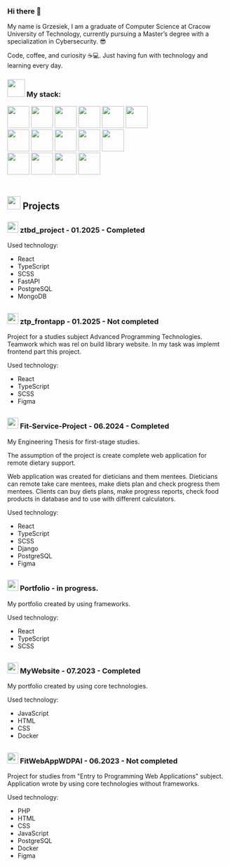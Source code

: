 ### Hi there 👋

My name is Grzesiek, I am a graduate of Computer Science at Cracow University of Technology, currently pursuing a Master’s degree with a specialization in Cybersecurity. 😎

Code, coffee, and curiosity ☕💻. Just having fun with technology and learning every day.

### <img src="https://github.com/grzesiek999/grzesiek999/assets/43814123/b667719f-44e0-4ba5-bf68-d7c91a33a022" width=40 height=40> My stack: 
<img src="https://github.com/grzesiek999/grzesiek999/assets/43814123/84356648-58a9-45fa-85c5-aab98272adea" width=50 height=50>
<img src="https://github.com/grzesiek999/grzesiek999/assets/43814123/6b4cfb68-87d9-47e7-9919-eca74fb8c7c2" width=50 height=50>
<img src="https://github.com/grzesiek999/grzesiek999/assets/43814123/07a69ba0-261a-48f2-9cb8-8d59dbf9daf3" width=50 height=50>
<img src="https://github.com/grzesiek999/grzesiek999/assets/43814123/b7bb973d-c8da-4a04-a8c3-b22b85c1828c" width=50 height=50>
<img src="https://github.com/grzesiek999/grzesiek999/assets/43814123/a383905c-dab3-43be-a7be-4427001b9978" width=50 height=50>
<img src="https://github.com/grzesiek999/grzesiek999/assets/43814123/4269f958-c572-4a43-b4b2-eb8afd23fb5e" width=50 height=50>
<br />
<img src="https://github.com/grzesiek999/grzesiek999/assets/43814123/f3f6f431-9781-413f-be31-5410210d2a58" width=50 height=50>
<img src="https://github.com/grzesiek999/grzesiek999/assets/43814123/286853da-8fdd-4bb1-816a-4a74ae02846a" width=50 height=50>
<img src="https://github.com/user-attachments/assets/1ce73470-2b4b-4bd9-b580-963fc505ec2b" width=50 height=50>
<img src="https://github.com/grzesiek999/grzesiek999/assets/43814123/e8011f38-2e50-457e-a1c6-dc547ca71ff4" width=50 height=50>
<img src="https://github.com/grzesiek999/grzesiek999/assets/43814123/f2292af9-1408-4349-b377-c9855b8e903b" width=50 height=50>
<br />
<img src="https://github.com/grzesiek999/grzesiek999/assets/43814123/11eb1aac-04c5-4eea-9edc-a88176c23f75" width=50 height=50>
<img src="https://github.com/grzesiek999/grzesiek999/assets/43814123/e0f4c62c-deff-49a8-ad5c-ffceb2600607" width=50 height=50>
<img src="https://github.com/grzesiek999/grzesiek999/assets/43814123/20095041-70a9-485a-8752-b59b25e00f10" width=50 height=50>
<img src="https://github.com/grzesiek999/grzesiek999/assets/43814123/c677ec1f-e57b-4b9b-b2b9-fa87008e5bc9" width=50 height=50> 

<br />

<br />

## <img src="https://github.com/grzesiek999/grzesiek999/assets/43814123/850b625d-e2eb-4790-9ed8-28a9a2834580" width=30 height=30> Projects

### <img src="https://github.com/grzesiek999/grzesiek999/assets/43814123/2dfe54f6-3b65-4080-a416-634f9f3fb8e5" width=25 height=25>  ztbd_project - 01.2025 - Completed
 

Used technology:
<ul>
  <li>React</li>
  <li>TypeScript</li>
  <li>SCSS</li>
  <li>FastAPI</li>
  <li>PostgreSQL</li>
  <li>MongoDB</li>
</ul>

##

### <img src="https://github.com/grzesiek999/grzesiek999/assets/43814123/2dfe54f6-3b65-4080-a416-634f9f3fb8e5" width=25 height=25>  ztp_frontapp - 01.2025 - Not completed

Project for a studies subject Advanced Programming Technologies.
<br />
Teamwork which was rel on build library website. In my task was implemt frontend part this project.

Used technology:
<ul>
  <li>React</li>
  <li>TypeScript</li>
  <li>SCSS</li>
  <li>Figma</li>
</ul>

##

### <img src="https://github.com/grzesiek999/grzesiek999/assets/43814123/2dfe54f6-3b65-4080-a416-634f9f3fb8e5" width=25 height=25> Fit-Service-Project - 06.2024 - Completed
My Engineering Thesis for first-stage studies.

The assumption of the project is create complete web application for remote dietary support.

Web application was created for dieticians and them mentees. Dieticians can remote take care mentees, make diets plan and check progress them mentees.
Clients can buy diets plans, make progress reports, check food products in database and to use with different calculators. 

Used technology:
<ul>
  <li>React</li>
  <li>TypeScript</li>
  <li>SCSS</li>
  <li>Django</li>
  <li>PostgreSQL</li>
  <li>Figma</li>
</ul>

##

### <img src="https://github.com/grzesiek999/grzesiek999/assets/43814123/2dfe54f6-3b65-4080-a416-634f9f3fb8e5" width=25 height=25> Portfolio - in progress.

My portfolio created by using frameworks.

Used technology:
<ul>
  <li>React</li>
  <li>TypeScript</li>
  <li>SCSS</li>
</ul>

##

### <img src="https://github.com/grzesiek999/grzesiek999/assets/43814123/b5b70abc-c1e4-4c9b-b816-76e5724d0a3e" width=25 height=25> MyWebsite - 07.2023 - Completed

My portfolio created by using core technologies.

Used technology:
<ul>
  <li>JavaScript</li>
  <li>HTML</li>
  <li>CSS</li>
  <li>Docker</li>
</ul>

##

### <img src="https://github.com/grzesiek999/grzesiek999/assets/43814123/3c34cb84-4360-4cd7-ae2e-fb4d5c8b854f" width=25 height=25> FitWebAppWDPAI - 06.2023 - Not completed
Project for studies from "Entry to Programming Web Applications" subject. Application wrote by using core technologies without frameworks.

Used technology:
<ul>
  <li>PHP</li>
  <li>HTML</li>
  <li>CSS</li>
  <li>JavaScript</li>
  <li>PostgreSQL</li>
  <li>Docker</li>
  <li>Figma</li>
</ul>
